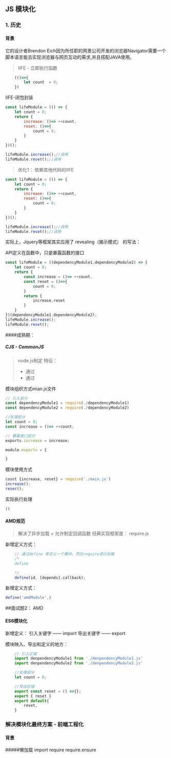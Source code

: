 ## JS 模块化
### 1. 历史
#### 背景
它的设计者Brendon Eich因为所任职的网景公司开发的浏览器Navigator需要一个脚本语言能去实现浏览器与网页互动的需求,并且搭配JAVA使用。
> IIFE - 立即执行函数
```js
    (()=>{
        let count  = 0;
    })
```

IIFE-闭包封装
```js
const lifeModule = (() => {
    let count = 0;
    return {
        increase: ()=> ++count,
        reset: ()=>{
            count = 0;
        }
    }
})();

lifeModule.increase();//调用
lifeModule.reset();//调用
```


> 优化1： 依赖其他代码的IIFE
```js
const lifeModule = (() => {
    let count = 0;
    return {
        increase: ()=> ++count,
        reset: ()=>{
            count = 0;
        }
    }
})();

lifeModule.increase();//调用
lifeModule.reset();//调用
```

实际上，Jquery等框架其实应用了 revealing（揭示模式） 的写法：

API定义在函数中，只是暴露函数的接口
```js
const lifeModule = ((dependencyModule1,dependencyModule2) => {
    let count = 0;
    return {
        const increase = ()=> ++count,
        const reset = ()=>{
            count = 0;
        }
        return {
            increase,reset
        }
    }
})(dependencyModule1,dependencyModule2);
lifeModule.increase();
lifeModule.reset();
```

####成熟期：
##### CJS - CommonJS
> node.js制定
特征：
>* 通过
>* 通过

模块组织方式mian.js文件

```js
// 引入部分
const dependencyModule1 = require(./dependencyModule1)
const dependencyModule2 = require(./dependencyModule2)

//处理部分
let count = 0;
const increase = ()=> ++count;

// 暴露接口部分
exports.increase = increase;

module.exports = {

}
```

模块使用方式
```js
cosnt {increase, reset} = require('./main.js')
increase();
reser();
```

实际执行处理
```js
()
```

####  AMD规范
> 解决了异步加载 + 允许制定回调函数
经典实现框架是： require.js


新增定义方式：
```js
    // 通过define 来定义一个模块，然后require进行加载
    /*
    define

    */
    define(id, [depends],callback);
```

新增定义方式：
```js
define('amdModule',)
```

##面试题2： AMD


#### ES6模块化
> 

新增定义：
引入关键字 —— import
导出关键字 —— export 

模块映入、导出和定义的地方：
```js
    // 引入区域
    import denpendencyModule1 from './denpendencyModule1.js'
    import denpendencyModule2 from './denpendencyModule2.js'

    //处理部分
    let count = 0;

    //导出区域
    export const reset = () =>{};
    export { reset }
    export default{
        reset,
    }
```


### 解决模块化最终方案 - 前端工程化
#### 背景





#####懒加载
import require
require.ensure